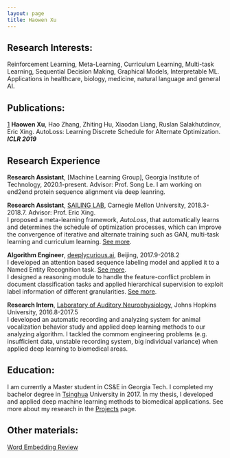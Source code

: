 ```yaml
---
layout: page
title: Haowen Xu
---
```


## **Research Interests**:
Reinforcement Learning, Meta-Learning, Curriculum Learning, Multi-task Learning, Sequential Decision Making, Graphical Models, Interpretable ML. Applications in healthcare, biology, medicine, natural language and general AI.

## **Publications**:
[1] **Haowen Xu**, Hao Zhang, Zhiting Hu, Xiaodan Liang, Ruslan Salakhutdinov, Eric Xing. AutoLoss: Learning Discrete Schedule for Alternate Optimization. ***ICLR 2019***

## **Research Experience**
**Research Assistant**, [Machine Learning Group], Georgia Institute of Technology, 2020.1-present. Advisor: Prof. Song Le.
I am working on end2end protein sequence alignment via deep leanring.

**Research Assistant**, [SAILING LAB], Carnegie Mellon University, 2018.3-2018.7. Advisor: Prof. Eric Xing.  
I proposed a meta-learning framework, _AutoLoss_, that automatically learns and determines the schedule of optimization processes, which can improve the convergence of iterative and alternate training such as GAN, multi-task learning and curriculum learning. [See more][proj-autoloss].

**Algorithm Engineer**, [deeplycurious.ai], Beijing, 2017.9-2018.2  
I developed an attention based sequence labeling model and applied it to a Named Entity Recognition task. [See more][proj-t2t].  
I designed a reasoning module to handle the feature-conflict problem in document classification tasks and applied hierarchical supervision to exploit label information of different granularities. [See more][proj-focus].

**Research Intern**, [Laboratory of Auditory Neurophysiology], Johns Hopkins University, 2016.8-2017.5  
I developed an automatic recording and analyzing system for animal vocalization behavior study and applied deep learning methods to our analyzing algorithm. I tackled the commom engineering problems (e.g. insufficient data, unstable recording system, big individual variance) when applied deep learning to biomedical areas.

## **Education**:
I am currently a Master student in CS&E in Georgia Tech. I completed my bachelor degree in [Tsinghua] University in 2017. In my thesis, I developed and applied deep machine learning methods to biomedical applications. See more about my research in the [Projects] page.

## **Other materials**:
[Word Embedding Review]

[See more]: /projects.md
[proj-autoloss]: /projects.md#autoLoss
[proj-t2t]: /projects.md#t2t
[proj-focus]: /projects.md#focus
[Projects]: /projects.md
[Word Embedding Review]: /paper/Review-Word-Embedding.pdf
[1]: /paper/autoLoss.pdf

[SAILING LAB]: http://www.sailing.cs.cmu.edu/main/
[deeplycurious.ai]: http://deeplycurious.ai/
[Tsinghua]: http://www.tsinghua.edu.cn/publish/thu2018en/index.html
[Laboratory of Auditory Neurophysiology]: http://wanglab.johnshopkins.edu/lab/WangLabWebsite/index.html

